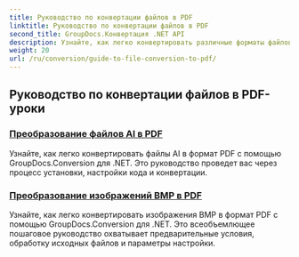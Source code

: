 ```yaml
---
title: Руководство по конвертации файлов в PDF
linktitle: Руководство по конвертации файлов в PDF
second_title: GroupDocs.Конвертация .NET API
description: Узнайте, как легко конвертировать различные форматы файлов в PDF с помощью GroupDocs.Conversion для .NET. Это пошаговое руководство охватывает все, от настройки библиотеки до выполнения бесшовных преобразований файлов.
weight: 20
url: /ru/conversion/guide-to-file-conversion-to-pdf/
---
```

## Руководство по конвертации файлов в PDF-уроки
### [Преобразование файлов AI в PDF](./converting-ai-to-pdf/)
Узнайте, как легко конвертировать файлы AI в формат PDF с помощью GroupDocs.Conversion для .NET. Это руководство проведет вас через процесс установки, настройки кода и конвертации.
### [Преобразование изображений BMP в PDF](./converting-bmp-to-pdf/)
Узнайте, как легко конвертировать изображения BMP в формат PDF с помощью GroupDocs.Conversion для .NET. Это всеобъемлющее пошаговое руководство охватывает предварительные условия, обработку исходных файлов и параметры настройки.